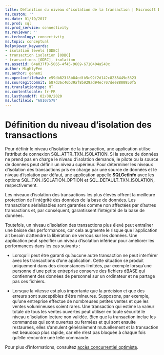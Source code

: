 ```yaml
---
title: Définition du niveau d’isolation de la transaction | Microsoft Docs
ms.custom: ''
ms.date: 01/19/2017
ms.prod: sql
ms.prod_service: connectivity
ms.reviewer: ''
ms.technology: connectivity
ms.topic: conceptual
helpviewer_keywords:
- isolation levels [ODBC]
- transaction isolation [ODBC]
- transactions [ODBC], isolation
ms.assetid: 64a037f0-5065-4f45-9669-6710404a540c
author: MightyPen
ms.author: genemi
ms.openlocfilehash: e59db823f8b84edfb5c92f2d142c8238449e3323
ms.sourcegitcommit: b87d36c46b39af8b929ad94ec707dee8800950f5
ms.translationtype: MT
ms.contentlocale: fr-FR
ms.lasthandoff: 02/08/2020
ms.locfileid: "68107579"
---
```

# <a name="setting-the-transaction-isolation-level"></a>Définition du niveau d’isolation des transactions
Pour définir le niveau d’isolation de la transaction, une application utilise l’attribut de connexion SQL_ATTR_TXN_ISOLATION. Si la source de données ne prend pas en charge le niveau d’isolation demandé, le pilote ou la source de données peut définir un niveau supérieur. Pour déterminer les niveaux d’isolation des transactions pris en charge par une source de données et le niveau d’isolation par défaut, une application appelle **SQLGetInfo** avec les options SQL_TXN_ISOLATION_OPTION et SQL_DEFAULT_TXN_ISOLATION, respectivement.  
  
 Les niveaux d’isolation des transactions les plus élevés offrent la meilleure protection de l’intégrité des données de la base de données. Les transactions sérialisables sont garanties comme non affectées par d’autres transactions et, par conséquent, garantissent l’intégrité de la base de données.  
  
 Toutefois, un niveau d’isolation des transactions plus élevé peut entraîner une baisse des performances, car cela augmente le risque que l’application ait besoin d’attendre la libération de verrous sur les données. Une application peut spécifier un niveau d’isolation inférieur pour améliorer les performances dans les cas suivants :  
  
-   Lorsqu’il peut être garanti qu’aucune autre transaction ne peut interférer avec les transactions d’une application. Cette situation se produit uniquement dans des circonstances limitées, par exemple lorsqu’une personne d’une petite entreprise conserve des fichiers dBASE qui contiennent des données de personnel sur un ordinateur et ne partage pas ces fichiers.  
  
-   Lorsque la vitesse est plus importante que la précision et que des erreurs sont susceptibles d’être mineures. Supposons, par exemple, qu’une entreprise effectue de nombreuses petites ventes et que les ventes volumineuses soient rares. Une transaction qui estime la valeur totale de tous les ventes ouvertes peut utiliser en toute sécurité le niveau d’isolation lecture non validée. Bien que la transaction inclue les commandes qui sont ouvertes ou fermées et qui sont ensuite restaurées, elles s’annulent généralement mutuellement et la transaction est beaucoup plus rapide, car elle n’est pas bloquée à chaque fois qu’elle rencontre une telle commande.  
  
 Pour plus d’informations, consultez [accès concurrentiel optimiste](../../../odbc/reference/develop-app/optimistic-concurrency.md).
